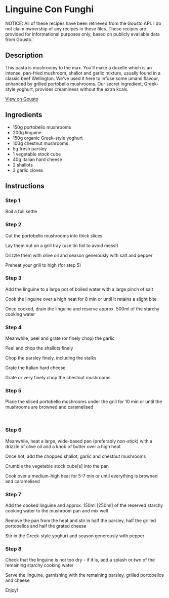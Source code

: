 # Linguine Con Funghi

NOTICE: All of these recipes have been retrieved from the Gousto API. I do not claim ownership of any recipes in these files. These recipes are provided for informational purposes only, based on publicly available data from Gousto.

## Description

This pasta is mushroomy to the max. You'll make a duxelle which is an intense, pan-fried mushroom, shallot and garlic mixture, usually found in a classic beef Wellington. We've used it here to infuse some umami flavour, enhanced by grilled portobello mushrooms. Our secret ingredient, Greek-style yoghurt, provides creaminess without the extra kcals.

[View on Gousto](https://www.gousto.co.uk/recipes/cookbook/linguine-con-funghi)

## Ingredients

- 150g portobello mushrooms
- 200g linguine
- 150g organic Greek-style yoghurt
- 100g chestnut mushrooms
- 5g fresh parsley 
- 1 vegetable stock cube
- 40g Italian hard cheese
- 2 shallots
- 3 garlic cloves

## Instructions


### Step 1

Boil a full kettle&nbsp;


### Step 2

Cut the portobello mushrooms into thick slices


Lay them out on a grill tray (use tin foil to avoid mess!)


Drizzle them with olive oil and season generously with salt and pepper


Preheat&nbsp;your grill to high (for step 5)


### Step 3

Add the linguine to a large pot of boiled water with a large pinch of salt


Cook the linguine over a high heat for 8 min or until it retains a slight bite


Once cooked, drain the linguine and reserve approx. 500ml of the starchy cooking water&nbsp;


### Step 4

Meanwhile, peel and grate (or finely chop) the garlic


Peel and chop the shallots finely


Chop the parsley finely, including the stalks


Grate the Italian hard&nbsp;cheese&nbsp;


Grate or very finely chop the chestnut mushrooms&nbsp;


### Step 5

Place the sliced portobello mushrooms&nbsp;under the grill for 10 min or until the mushrooms are browned and caramelised


&nbsp;


### Step 6

Meanwhile, heat a large, wide-based pan (preferably non-stick) with a drizzle of&nbsp;olive oil and a knob of butter over a high heat&nbsp;


Once hot, add the chopped&nbsp;shallot, garlic and chestnut&nbsp;mushrooms


Crumble the&nbsp;vegetable stock cube<span class="text-danger">[s]</span>&nbsp;into the pan&nbsp;


Cook over a medium-high heat for 5-7 min or until everything is browned and caramelised


### Step 7

Add the cooked linguine and approx. 150ml <span class="text-danger">[250ml]</span>&nbsp;of the reserved starchy cooking&nbsp;water to the mushroom pan and mix well


Remove the pan from the heat and stir in half the parsley, half the grilled portobellos and half the grated cheese


Stir in the Greek-style&nbsp;yoghurt and season generously with pepper

### Step 8

Check that the linguine is not too dry - if it is, add a splash or two of the remaining starchy cooking&nbsp;water


Serve the linguine, garnishing with the remaining parsley, grilled&nbsp;portobellos and cheese


Enjoy!

